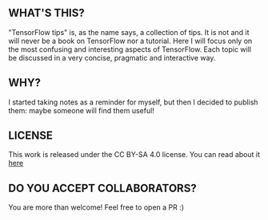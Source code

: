 ## WHAT'S THIS?
"TensorFlow tips" is, as the name says, a collection of tips. 
It is not and it will never be a book on TensorFlow nor a tutorial.
Here I will focus only on the most confusing and interesting aspects
of TensorFlow.
Each topic will be discussed in a very concise, pragmatic and
interactive way.

## WHY?
I started taking notes as a reminder for myself, but then I decided to
publish them: maybe someone will find them useful!

## LICENSE
This work is released under the CC BY-SA 4.0 license. You can read about it
<a href="https://creativecommons.org/licenses/by-sa/4.0/" target="_blank">here</a>

## DO YOU ACCEPT COLLABORATORS?
You are more than welcome! Feel free to open a PR :)
